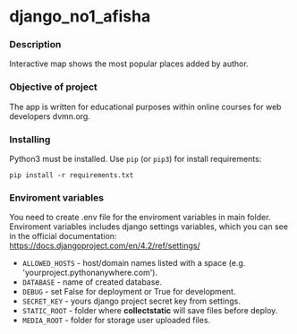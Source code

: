 # django_no1_afisha

### Description  
Interactive map shows the most popular places added by author.

### Objective of project
The app is written for educational purposes within online courses for web developers dvmn.org.

### Installing

Python3 must be installed. 
Use `pip` (or `pip3`) for install requirements:
```
pip install -r requirements.txt
```  
### Enviroment variables

You need to create .env file for the enviroment variables in main folder.  
Enviroment variables includes django settings variables, which you can see in the official documentation: https://docs.djangoproject.com/en/4.2/ref/settings/  
- `ALLOWED_HOSTS` - host/domain names listed with a space (e.g. 'yourproject.pythonanywhere.com').
- `DATABASE` - name of created database.
- `DEBUG` - set False for deployment or True for development.
- `SECRET_KEY` - yours django project secret key from settings.
- `STATIC_ROOT` - folder where **collectstatic** will save files before deploy.
- `MEDIA_ROOT` - folder for storage user uploaded files.
